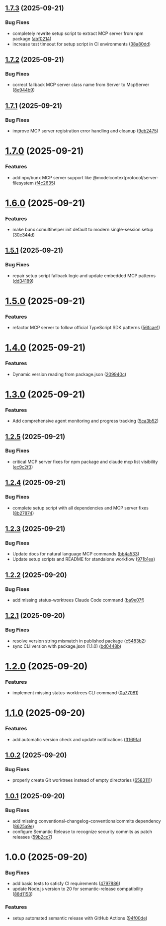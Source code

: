 ## [1.7.3](https://github.com/karlorz/ccmultihelper/compare/v1.7.2...v1.7.3) (2025-09-21)


### Bug Fixes

* completely rewrite setup script to extract MCP server from npm package ([abf0214](https://github.com/karlorz/ccmultihelper/commit/abf02141e6deb82ccd7ae18353b088b231732401))
* increase test timeout for setup script in CI environments ([38a80dd](https://github.com/karlorz/ccmultihelper/commit/38a80dd89c70cbc21a3f135f757d57a9014911c0))

## [1.7.2](https://github.com/karlorz/ccmultihelper/compare/v1.7.1...v1.7.2) (2025-09-21)


### Bug Fixes

* correct fallback MCP server class name from Server to McpServer ([8e944b9](https://github.com/karlorz/ccmultihelper/commit/8e944b9bd7463835900b9f67703684219b60e4a2))

## [1.7.1](https://github.com/karlorz/ccmultihelper/compare/v1.7.0...v1.7.1) (2025-09-21)


### Bug Fixes

* improve MCP server registration error handling and cleanup ([9eb2475](https://github.com/karlorz/ccmultihelper/commit/9eb2475541bdc295a4330204a8ef9ecf2c26afbf))

# [1.7.0](https://github.com/karlorz/ccmultihelper/compare/v1.6.0...v1.7.0) (2025-09-21)


### Features

* add npx/bunx MCP server support like @modelcontextprotocol/server-filesystem ([f4c2635](https://github.com/karlorz/ccmultihelper/commit/f4c2635e3e4d2054839c797d60d500e957028477))

# [1.6.0](https://github.com/karlorz/ccmultihelper/compare/v1.5.1...v1.6.0) (2025-09-21)


### Features

* make bunx ccmultihelper init default to modern single-session setup ([30c344d](https://github.com/karlorz/ccmultihelper/commit/30c344d9bfce59726a23c348fc6151bbe4965c81))

## [1.5.1](https://github.com/karlorz/ccmultihelper/compare/v1.5.0...v1.5.1) (2025-09-21)


### Bug Fixes

* repair setup script fallback logic and update embedded MCP patterns ([dd34189](https://github.com/karlorz/ccmultihelper/commit/dd341893f013504ee7e06f442d6405db0dd40977))

# [1.5.0](https://github.com/karlorz/ccmultihelper/compare/v1.4.0...v1.5.0) (2025-09-21)


### Features

* refactor MCP server to follow official TypeScript SDK patterns ([56fcae1](https://github.com/karlorz/ccmultihelper/commit/56fcae1e252b29b9da0ada48655f86a918bbd0d9))

# [1.4.0](https://github.com/karlorz/ccmultihelper/compare/v1.3.0...v1.4.0) (2025-09-21)


### Features

* Dynamic version reading from package.json ([209940c](https://github.com/karlorz/ccmultihelper/commit/209940cfd139d7747c36617c3ad3d8fa3465625e))

# [1.3.0](https://github.com/karlorz/ccmultihelper/compare/v1.2.5...v1.3.0) (2025-09-21)


### Features

* Add comprehensive agent monitoring and progress tracking ([5ca3b52](https://github.com/karlorz/ccmultihelper/commit/5ca3b529c6faaccac75b274ccd010e81a10e79bf))

## [1.2.5](https://github.com/karlorz/ccmultihelper/compare/v1.2.4...v1.2.5) (2025-09-21)


### Bug Fixes

* critical MCP server fixes for npm package and claude mcp list visibility ([ec9c2f3](https://github.com/karlorz/ccmultihelper/commit/ec9c2f368affd28678e33d189addf268e50773f4))

## [1.2.4](https://github.com/karlorz/ccmultihelper/compare/v1.2.3...v1.2.4) (2025-09-21)


### Bug Fixes

* complete setup script with all dependencies and MCP server fixes ([8b27874](https://github.com/karlorz/ccmultihelper/commit/8b2787422de21ca5bc654f5fe4849e67dc778fd1))

## [1.2.3](https://github.com/karlorz/ccmultihelper/compare/v1.2.2...v1.2.3) (2025-09-21)


### Bug Fixes

* Update docs for natural language MCP commands ([bb4a533](https://github.com/karlorz/ccmultihelper/commit/bb4a533c6669605aca5fa40209403e3e238125ad))
* Update setup scripts and README for standalone workflow ([971b1ea](https://github.com/karlorz/ccmultihelper/commit/971b1ea66ec1dc64ae3d29329f83120795de99a5))

## [1.2.2](https://github.com/karlorz/ccmultihelper/compare/v1.2.1...v1.2.2) (2025-09-20)


### Bug Fixes

* add missing status-worktrees Claude Code command ([ba9e07f](https://github.com/karlorz/ccmultihelper/commit/ba9e07f975945e352268b7baee33106018f2efa9))

## [1.2.1](https://github.com/karlorz/ccmultihelper/compare/v1.2.0...v1.2.1) (2025-09-20)


### Bug Fixes

* resolve version string mismatch in published package ([c5483b2](https://github.com/karlorz/ccmultihelper/commit/c5483b27c461b018ddc358d20c4913709cdbfd44))
* sync CLI version with package.json (1.1.0) ([bd0448b](https://github.com/karlorz/ccmultihelper/commit/bd0448b7d071635f043ec940281735fd3cc8d6b4))

# [1.2.0](https://github.com/karlorz/ccmultihelper/compare/v1.1.0...v1.2.0) (2025-09-20)


### Features

* implement missing status-worktrees CLI command ([0a77081](https://github.com/karlorz/ccmultihelper/commit/0a770810e9a80664b31e41a94cfcddcab76c171e))

# [1.1.0](https://github.com/karlorz/ccmultihelper/compare/v1.0.2...v1.1.0) (2025-09-20)


### Features

* add automatic version check and update notifications ([ff169fa](https://github.com/karlorz/ccmultihelper/commit/ff169faebdc8b92db46f62670674d6562e5d9fe9))

## [1.0.2](https://github.com/karlorz/ccmultihelper/compare/v1.0.1...v1.0.2) (2025-09-20)


### Bug Fixes

* properly create Git worktrees instead of empty directories ([6583111](https://github.com/karlorz/ccmultihelper/commit/65831115c770e316e41450f00444a5d832bcc1a0))

## [1.0.1](https://github.com/karlorz/ccmultihelper/compare/v1.0.0...v1.0.1) (2025-09-20)


### Bug Fixes

* add missing conventional-changelog-conventionalcommits dependency ([8625a9e](https://github.com/karlorz/ccmultihelper/commit/8625a9eff8cbe5ed217052ccc47d8fc7da6ce15b))
* configure Semantic Release to recognize security commits as patch releases ([59b2cc7](https://github.com/karlorz/ccmultihelper/commit/59b2cc70e9a92bf8ea7de63d6c774fed507f40fa))

# 1.0.0 (2025-09-20)


### Bug Fixes

* add basic tests to satisfy CI requirements ([4797886](https://github.com/karlorz/ccmultihelper/commit/47978863f8484eb7d44501be081050c410d126c1))
* update Node.js version to 20 for semantic-release compatibility ([88d1153](https://github.com/karlorz/ccmultihelper/commit/88d1153b97bf6b53be1f2887ae4c1d20d41e5298))


### Features

* setup automated semantic release with GitHub Actions ([94f00de](https://github.com/karlorz/ccmultihelper/commit/94f00de35e6f6faf214a40a20bf102d4c4397016))

